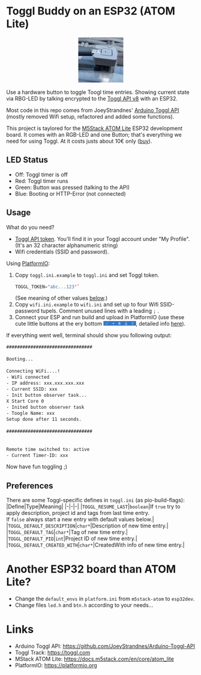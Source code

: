 # Toggl Buddy on an ESP32 (ATOM Lite)

<p align="center">
    <img src="img/atom_use.gif" alt="usage"/>
</p>

Use a hardware button to toggle Toogl time entries. Showing current state via RBG-LED by talking encrypted to the [Toggl API v8](https://github.com/toggl/toggl_api_docs) with an ESP32.

Most code in this repo comes from JoeyStrandnes' [Arduino Toggl API](https://github.com/JoeyStrandnes/Arduino-Toggl-API) (mostly removed Wifi setup, refactored and added some functions).

This project is taylored for the [M5Stack ATOM Lite](https://docs.m5stack.com/en/core/atom_lite) ESP32 development board.
It comes with an RGB-LED and one Button; that's everything we need for using Toggl.
At it costs justs about 10€ only ([buy](https://shop.m5stack.com/collections/m5-controllers/products/atom-lite-esp32-development-kit)).

## LED Status

- Off: Toggl timer is off
- Red: Toggl timer runs
- Green: Button was pressed (talking to the API)
- Blue: Booting or HTTP-Error (not connected)

## Usage
What do you need?
- [Toggl API token](https://github.com/toggl/toggl_api_docs#api-token). 
    You'll find it in your Toggl account under "My Profile".
    (It's an 32 character alphanumeric string)
- Wifi credentials (SSID and password).

Using [PlatformIO](https://platformio.org):
1. Copy `toggl.ini.example` to `toggl.ini` and set Toggl token.
    ```cpp
    TOGGL_TOKEN="abc...123"`
    ```
    (See meaning of other values [below](#preferences).)
2. Copy `wifi.ini.example` to `wifi.ini` and set up to four Wifi SSID-password tupels.
    Comment unused lines with a leading `;` .
3. Connect your ESP and run build and upload in PlatformIO (use these cute little buttons at the ery bottom <img src="img/pio_btn.png" alt="pio_btn" height="12"/>, detailed info [here](https://docs.platformio.org/en/stable/integration/ide/vscode.html#setting-up-the-project)).


If everything went well, terminal should show you following output:
```
################################

Booting...

Connecting WiFi....!
- WiFi connected
- IP address: xxx.xxx.xxx.xxx
- Current SSID: xxx
- Init button observer task...
X Start Core 0
- Inited button observer task
- Toogle Name: xxx
Setup done after 11 seconds.

################################


Remote time switched to: active 
- Current Timer-ID: xxx 
```
Now have fun toggling ;)

## Preferences
There are some Toggl-specific defines in `toggl.ini` (as pio-build-flags):
|Define|Type|Meaning|
|-|-|-|
|`TOGGL_RESUME_LAST`|`boolean`|If `true` try to apply description, project id and tags from last time entry. <br/> If `false` always start a new entry with default values below.|
|`TOGGL_DEFAULT_DESCRIPTION`|`char*`|Description of new time entry.|
|`TOGGL_DEFAULT_TAG`|`char*`|Tag of new time entry.|
|`TOGGL_DEFAULT_PID`|`int`|Project ID of new time entry.|
|`TOGGL_DEFAULT_CREATED_WITH`|`char*`|CreatedWith info of new time entry.|


# Another ESP32 board than ATOM Lite?

- Change the `default_envs`  in `platform.ini` from `m5stack-atom` to `esp32dev`.
- Change files `led.h` and `btn.h` according to your needs...

# Links
- Arduino Toggl API: https://github.com/JoeyStrandnes/Arduino-Toggl-API
- Toggl Track: https://toggl.com
- MStack ATOM Lite: https://docs.m5stack.com/en/core/atom_lite
- PlatformIO: https://platformio.org